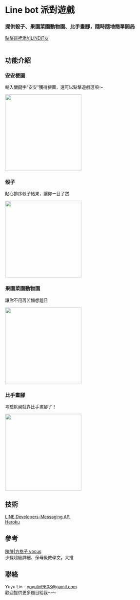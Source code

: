 # Line bot 派對遊戲
### 提供骰子、果園菜園動物園、比手畫腳，隨時隨地簡單開局
[點擊這裡添加LINE好友](https://liff.line.me/1645278921-kWRPP32q/?accountId=277azpzj)
<br/><br/>

## 功能介紹
### 安安梗圖
輸入關鍵字"安安"獲得梗圖，還可以點擊遊戲選項～
 <div align=left>
 <img src ="https://i.imgur.com/CLavcDR.png" width="250">
 </div>

 ### 骰子
 貼心排序骰子結果，讓你一目了然
 <div align=left>
 <img src ="https://i.imgur.com/qPz0Abx.png" width="250">
 </div>
 
 ### 果園菜園動物園
 讓你不用再苦惱想題目
 <div align=left>
 <img src ="https://i.imgur.com/kVf53fB.png" width="250">
 </div>
 
 ### 比手畫腳
 考驗默契就靠比手畫腳了！
 <div align=left>
 <img src ="https://i.imgur.com/BOR0Vg9.png" width="250">
 </div>

## 技術
[LINE Developers-Messaging API](https://liff.line.me/1645278921-kWRPP32q/?accountId=277azpzj) <br />
[Heroku](https://www.heroku.com/)

## 參考
[陳陳|方格子 vocus](https://vocus.cc/user/@adsads023023) <br />
步驟超級詳細、保母級教學文，大推

## 聯絡
Yuyu Lin - yuyulin9608@gamil.com <br />
歡迎提供更多題目給我～～
